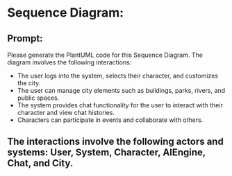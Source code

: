 # Sequence Diagram:

## Prompt:

Please generate the PlantUML code for this Sequence Diagram. The diagram involves the following interactions:

- The user logs into the system, selects their character, and customizes the city.
- The user can manage city elements such as buildings, parks, rivers, and public spaces.
- The system provides chat functionality for the user to interact with their character and view chat histories.
- Characters can participate in events and collaborate with others.

## The interactions involve the following actors and systems: User, System, Character, AIEngine, Chat, and City.